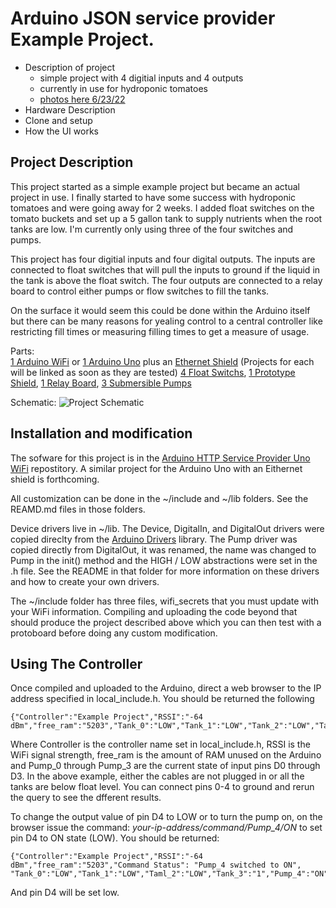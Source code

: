 # Arduino JSON service provider Example Project.

+ Description of project
    - simple project with 4 digitial inputs and 4 outputs
    - currently in use for hydroponic tomatoes
    - [photos here 6/23/22](https://instagram.com/rickwelch26726)
+ Hardware Description
+ Clone and setup
+ How the UI works

## Project Description

This project started as a simple example project but became an actual project in use. I finally started to have some success with hydroponic tomatoes and were going away for 2 weeks. I added float switches on the tomato buckets and set up a 5 gallon tank to supply nutrients when the root tanks are low. I'm currently only using three of the four switches and pumps.

This project has four digitial inputs and four digital outputs. The inputs are connected to float switches that will pull the inputs to ground if the liquid in the tank is above the float switch. The four outputs are connected to a relay board to control either pumps or flow switches to fill the tanks. 

On the surface it would seem this could be done within the Arduino itself but there can be many reasons for yealing control to a central controller like restricting fill times or measuring filling times to get a measure of usage. 


Parts:  
[1 Arduino WiFi](https://www.amazon.com/Arduino-UNO-WiFi-REV2-ABX00021/dp/B07MK598QV) or [1 Arduino Uno](https://www.amazon.com/Arduino-A000066-ARDUINO-UNO-R3/dp/B008GRTSV6) plus an [Ethernet Shield](https://www.amazon.com/KEYESTUDIO-Ethernet-Duemilanove-Connects-Internet/dp/B01E5JY7UU/) (Projects for each will be linked as soon as they are tested)
[4 Float Switchs](https://www.amazon.com/Anndason-Pieces-Aquarium-Mounted-Horizontal/dp/B071ZG4Y34), 
[1 Prototype Shield](https://www.amazon.com/ElectroCookie-Arduino-Prototype-Stackable-Expansion/dp/B084CX1RVY), 
[1 Relay Board](https://www.amazon.com/ELEGOO-Channel-Optocoupler-Arduino-Raspberry/dp/B01HEQF5HU/),
[3 Submersible Pumps](https://www.amazon.com/dp/B015GOGPSU)

Schematic:
![Project Schematic](https://rickwelch.github.io/JSON_Example_Project/Example_Project.PNG)

## Installation and modification

The sofware for this project is in the [Arduino HTTP Service Provider Uno WiFi](https://github.com/rickwelch/Arduino_HTTP_Service_Provider_Uno_WiFi) repostitory. A similar project for the Arduino Uno with an Eithernet shield is forthcoming. 

All customization can be done in the ~/include and ~/lib folders. See the REAMD.md files in those folders.

Device drivers live in ~/lib. The Device, DigitalIn, and DigitalOut drivers were copied direclty from the [Arduino Drivers](https://github.com/rickwelch/Arduino-Drivers) library. The Pump driver was copied directly from DigitalOut, it was renamed, the name was changed to Pump in the init() method and the HIGH / LOW abstractions were set in the .h file. See the README in that folder for more information on these drivers and how to create your own drivers.

The ~/include folder has three files, wifi_secrets that you must update with your WiFi information. Compiling and uploading the code beyond that should produce the project described above which you can then test with a protoboard before doing any custom modification.

## Using The Controller

Once compiled and uploaded to the Arduino, direct a web browser to the IP address specified in local_include.h. You should be returned the following
```
{"Controller":"Example Project","RSSI":"-64 dBm","free_ram":"5203","Tank_0":"LOW","Tank_1":"LOW","Tank_2":"LOW","Tank_3":"Low","Pump_4":"OFF","Pump_5":"OFF","Pump_6":"OFF","Pump_7":"OFF"}
```
Where Controller is the controller name set in local_include.h, RSSI is the WiFi signal strength, free_ram is the amount of RAM unused on the Arduino and Pump_0 through Pump_3 are the current state of input pins D0 through D3. In the above example, either the cables are not plugged in or all the tanks are below float level. You can connect pins 0-4 to ground and rerun the query to see the dfferent results. 

To change the output value of pin D4 to LOW or to turn the pump on, on the browser issue the command: _your-ip-address/command/Pump_4/ON_ to set pin D4 to ON state (LOW). You should be returned:
```
{"Controller":"Example Project","RSSI":"-64 dBm","free_ram":"5203","Command Status": "Pump_4 switched to ON", "Tank_0":"LOW","Tank_1":"LOW","Taml_2":"LOW","Tank_3":"1","Pump_4":"ON","Pump_5":"OFF","Pump_6":"OFF","Pump_7":"OFF"}
```
And pin D4 will be set low.
